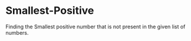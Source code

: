 # Smallest-Positive
Finding the Smallest positive number that is not present in the given list of numbers.
